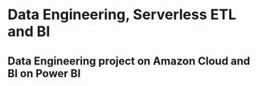 # Data Engineering, Serverless ETL and BI

## Data Engineering project on Amazon Cloud and BI on Power BI

